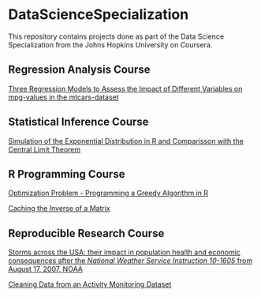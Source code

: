 # DataScienceSpecialization

This repository contains projects done as part of the Data Science Specialization from the Johns Hopkins University on Coursera.

## Regression Analysis Course
<a href="Datasethttps://github.com/lbedon/DataScienceSpecialization/blob/master/07RegressionModels/PeerGradedAssignment110917.pdf">
 Three Regression Models to Assess the Impact of Different Variables on mpg-values in the mtcars-dataset </a>

## Statistical Inference Course

<a href="https://github.com/lbedon/DataScienceSpecialization/blob/master/06StatisticalInference/StatisticalInferenceCourseProject.pdf">Simulation of the Exponential Distribution in R and Comparisson with the Central Limit Theorem</a>

## R Programming Course
<a href="https://github.com/lbedon/DataScienceSpecialization/blob/master/02RProgramming/GreedyAlgorithm.pdf">Optimization Problem - Programming a Greedy Algorithm in R</a>

<a href="https://github.com/lbedon/DataScienceSpecialization/blob/master/02RProgramming/cachematrix.R">Caching the Inverse of a Matrix</a>

## Reproducible Research Course
<a href="https://github.com/lbedon/DataScienceSpecialization/blob/master/05ReproducibleResearch/RepData_PeerAssessment2/RepData_PeerAssessment2_LuisBedonGomez.pdf">Storms across the USA: their impact in population health and economic consequences
  after the *National Weather Service Instruction 10-1605* from August 17, 2007, NOAA </a> 


<a href="https://github.com/lbedon/DataScienceSpecialization/blob/master/05ReproducibleResearch/RepData_PeerAssessment1/Project1.pdf">Cleaning Data from an Activity Monitoring Dataset </a> 


